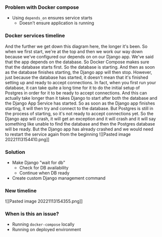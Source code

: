 ### Problem with Docker compose
- Using `depends_on`  ensures service starts
	- Doesn't ensure application is running
### Docker services timeline
And the further we get down this diagram here, the longer it's been.
So when we first start, we're at the top and then we work our way down because we've configured our
depends on on our Django app.
We've said that the app depends on the database.
So Docker Compose makes sure that the database starts first.
So the database is starting.
And then as soon as the database finishes starting, the Django app will then stop.
However, just because the database has started, it doesn't mean that it's finished setting up and
ready to accept connections.
In fact, when you first run your database, it can take quite a long time for it to do the initial
setup of Postgres in order for it to be ready to accept connections.
And this can actually take longer than it takes Django to start after both the database and the Django
App Service has started.
So as soon as the Django app finishes starting, it will then try and connect to the database.
But Postgres is still in the process of starting, so it's not ready to accept connections yet.
So the Django app will crash, it will get an exception and it will crash and it will say something
like unable to find the database and then the Postgres database will be ready.
But the Django app has already crashed and we would need to restart the service again from the beginning
![[Pasted image 20221113154410.png]]

### Solution
- Make Django "wait for db"
	- Check for DB availability
	- Continue when DB ready
- Create custom Django management command

### New timeline
![[Pasted image 20221113154355.png]]

### When is this an issue?
- Running `docker-compose` locally
- Running on deployed environment

